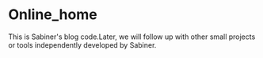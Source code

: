 # Online_home
This is Sabiner's blog code.Later, we will follow up with other small projects or tools independently developed by Sabiner.
